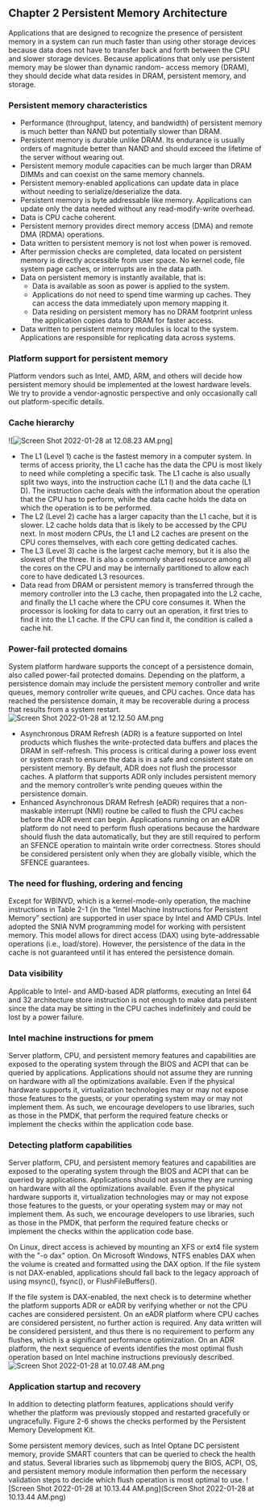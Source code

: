 ## Chapter 2 Persistent Memory Architecture
Applications that are designed to recognize the presence of persistent memory in a system can run much faster than using other storage devices because data does not have to transfer back and forth between the CPU and slower storage devices. Because applications that only use persistent memory may be slower than dynamic random- access memory (DRAM), they should decide what data resides in DRAM, persistent memory, and storage.
### Persistent memory characteristics
* Performance (throughput, latency, and bandwidth) of persistent memory is much better than NAND but potentially slower than DRAM.
* Persistent memory is durable unlike DRAM. Its endurance is usually orders of magnitude better than NAND and should exceed the lifetime of the server without wearing out.
* Persistent memory module capacities can be much larger than DRAM DIMMs and can coexist on the same memory channels.
* Persistent memory-enabled applications can update data in place without needing to serialize/deserialize the data.
* Persistent memory is byte addressable like memory. Applications can update only the data needed without any read-modify-write overhead.
* Data is CPU cache coherent.
* Persistent memory provides direct memory access (DMA) and remote DMA (RDMA) operations.
* Data written to persistent memory is not lost when power is removed.
* After permission checks are completed, data located on persistent memory is directly accessible from user space. No kernel code, file system page caches, or interrupts are in the data path.
* Data on persistent memory is instantly available, that is:
  * Data is available as soon as power is applied to the system.
  * Applications do not need to spend time warming up caches. They can access the data immediately upon memory mapping it.
  * Data residing on persistent memory has no DRAM footprint unless the application copies data to DRAM for faster access.
* Data written to persistent memory modules is local to the system. Applications are responsible for replicating data across systems.

### Platform support for persistent memory
Platform vendors such as Intel, AMD, ARM, and others will decide how persistent memory should be implemented at the lowest hardware levels. We try to provide a vendor-agnostic perspective and only occasionally call out platform-specific details.

### Cache hierarchy
![![Screen Shot 2022-01-28 at 12.08.23 AM.png](Screen-Shot-20220128208.png)]
* The L1 (Level 1) cache is the fastest memory in a computer system. In terms of access priority, the L1 cache has the data the CPU is most likely to need while completing a specific task. The L1 cache is also usually split two ways, into the instruction cache (L1 I) and the data cache (L1 D). The instruction cache deals with the information about the operation that the CPU has to perform, while the data cache holds the data on which the operation is to be performed.
* The L2 (Level 2) cache has a larger capacity than the L1 cache, but it is slower. L2 cache holds data that is likely to be accessed by the CPU next. In most modern CPUs, the L1 and L2 caches are present on the CPU cores themselves, with each core getting dedicated caches.
* The L3 (Level 3) cache is the largest cache memory, but it is also the slowest of the three. It is also a commonly shared resource among all the cores on the CPU and may be internally partitioned to allow each core to have dedicated L3 resources.
* Data read from DRAM or persistent memory is transferred through the memory controller into the L3 cache, then propagated into the L2 cache, and finally the L1 cache where the CPU core consumes it. When the processor is looking for data to carry out an operation, it first tries to find it into the L1 cache. If the CPU can find it, the condition is called a cache hit.

### Power-fail protected domains
System platform hardware supports the concept of a persistence domain, also called power-fail protected domains. Depending on the platform, a persistence domain may include the persistent memory controller and write queues, memory controller write queues, and CPU caches.
Once data has reached the persistence domain, it may be recoverable during a process that results from a system restart.
![Screen Shot 2022-01-28 at 12.12.50 AM.png](Screen-Shot-20220128124.png)
* Asynchronous DRAM Refresh (ADR) is a feature supported on Intel products which flushes the write-protected data buffers and places the DRAM in self-refresh. This process is critical during a power loss event or system crash to ensure the data is in a safe and consistent state on persistent memory. By default, ADR does not flush the processor caches. A platform that supports ADR only includes persistent memory and the memory controller’s write pending queues within the persistence domain.
* Enhanced Asynchronous DRAM Refresh (eADR) requires that a non-maskable interrupt (NMI) routine be called to flush the CPU caches before the ADR event can begin. Applications running on an eADR platform do not need to perform flush operations because the hardware should flush the data automatically, but they are still required
  to perform an SFENCE operation to maintain write order correctness. Stores should be considered persistent only when they are globally visible, which the SFENCE guarantees.

### The need for flushing, ordering and fencing
Except for WBINVD, which is a kernel-mode-only operation, the machine instructions in Table 2-1 (in the “Intel Machine Instructions for Persistent Memory” section)
are supported in user space by Intel and AMD CPUs. Intel adopted the SNIA NVM programming model for working with persistent memory. This model allows for
direct access (DAX) using byte-addressable operations (i.e., load/store). However, the persistence of the data in the cache is not guaranteed until it has entered the persistence domain.

### Data visibility
Applicable to Intel- and AMD-based ADR platforms, executing an Intel 64 and 32 architecture store instruction is not enough to make data persistent since the data may be sitting in the CPU caches indefinitely and could be lost by a power failure.

### Intel machine instructions for pmem
Server platform, CPU, and persistent memory features and capabilities are exposed to the operating system through the BIOS and ACPI that can be queried by applications. Applications should not assume they are running on hardware with all the optimizations available. Even if the physical hardware supports it, virtualization technologies may or may not expose those features to the guests, or your operating system may or may not implement them. As such, we encourage developers to use libraries, such as those in the PMDK, that perform the required feature checks or implement the checks within the application code base.

### Detecting platform capabilities
Server platform, CPU, and persistent memory features and capabilities are exposed to the operating system through the BIOS and ACPI that can be queried by applications. Applications should not assume they are running on hardware with all the optimizations available. Even if the physical hardware supports it, virtualization technologies may or may not expose those features to the guests, or your operating system may or may not implement them. As such, we encourage developers to use libraries, such as those in the PMDK, that perform the required feature checks or implement the checks within the application code base.

On Linux, direct access is achieved by mounting an XFS or ext4 file system with
the "-o dax" option. On Microsoft Windows, NTFS enables DAX when the volume
is created and formatted using the DAX option. If the file system is not DAX-enabled, applications should fall back to the legacy approach of using msync(), fsync(), or FlushFileBuffers().

If the file system is DAX-enabled, the next check is to determine whether the platform supports ADR or eADR by verifying whether or not the CPU caches are considered persistent. On an eADR platform where CPU caches are considered persistent, no further action is required. Any data written will be considered persistent, and thus there is no requirement to perform any flushes, which is a significant performance optimization. On an ADR platform, the next sequence of events identifies the most optimal flush operation based on Intel machine instructions previously described.
![Screen Shot 2022-01-28 at 10.07.48 AM.png](Screen-Shot-202201281007.png)

### Application startup and recovery
In addition to detecting platform features, applications should verify whether the platform was previously stopped and restarted gracefully or ungracefully. Figure 2-6 shows the checks performed by the Persistent Memory Development Kit.

Some persistent memory devices, such as Intel Optane DC persistent memory, provide SMART counters that can be queried to check the health and status. Several libraries such as libpmemobj query the BIOS, ACPI, OS, and persistent memory module information then perform the necessary validation steps to decide which flush operation is most optimal to use.
![Screen Shot 2022-01-28 at 10.13.44 AM.png](Screen Shot 2022-01-28 at 10.13.44 AM.png)
